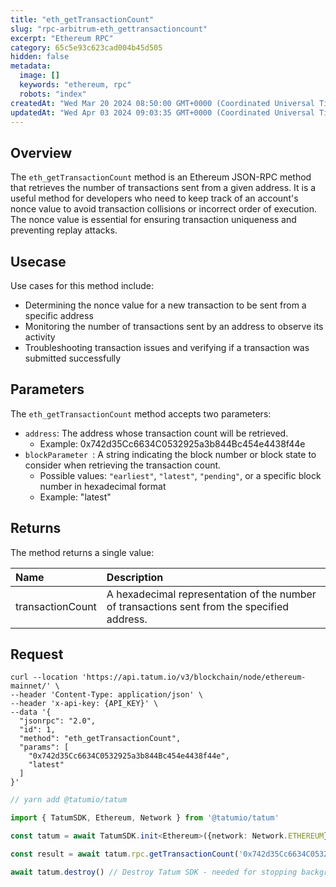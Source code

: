 ```yaml
---
title: "eth_getTransactionCount"
slug: "rpc-arbitrum-eth_gettransactioncount"
excerpt: "Ethereum RPC"
category: 65c5e93c623cad004b45d505
hidden: false
metadata: 
  image: []
  keywords: "ethereum, rpc"
  robots: "index"
createdAt: "Wed Mar 20 2024 08:50:00 GMT+0000 (Coordinated Universal Time)"
updatedAt: "Wed Apr 03 2024 09:03:35 GMT+0000 (Coordinated Universal Time)"
---
```

## Overview

The `eth_getTransactionCount` method is an Ethereum JSON-RPC method that retrieves the number of transactions sent from a given address. It is a useful method for developers who need to keep track of an account's nonce value to avoid transaction collisions or incorrect order of execution. The nonce value is essential for ensuring transaction uniqueness and preventing replay attacks.

## Usecase

Use cases for this method include:

- Determining the nonce value for a new transaction to be sent from a specific address
- Monitoring the number of transactions sent by an address to observe its activity
- Troubleshooting transaction issues and verifying if a transaction was submitted successfully

## Parameters

The `eth_getTransactionCount` method accepts two parameters:

- `address`:  The address whose transaction count will be retrieved.
  - Example: 0x742d35Cc6634C0532925a3b844Bc454e4438f44e
- `blockParameter `: A string indicating the block number or block state to consider when retrieving the transaction count.
  - Possible values: `"earliest"`, `"latest"`, `"pending"`, or a specific block number in hexadecimal format
  - Example: "latest"

## Returns

The method returns a single value:

| Name             | Description                                                                                 |
| :--------------- | :------------------------------------------------------------------------------------------ |
| transactionCount | A hexadecimal representation of the number of transactions sent from the specified address. |

## Request

```curl cURL
curl --location 'https://api.tatum.io/v3/blockchain/node/ethereum-mainnet/' \
--header 'Content-Type: application/json' \
--header 'x-api-key: {API_KEY}' \
--data '{
  "jsonrpc": "2.0",
  "id": 1,
  "method": "eth_getTransactionCount",
  "params": [
    "0x742d35Cc6634C0532925a3b844Bc454e4438f44e",
    "latest"
  ]
}'

```
```typescript JS SDK
// yarn add @tatumio/tatum

import { TatumSDK, Ethereum, Network } from '@tatumio/tatum'

const tatum = await TatumSDK.init<Ethereum>({network: Network.ETHEREUM})

const result = await tatum.rpc.getTransactionCount('0x742d35Cc6634C0532925a3b844Bc454e4438f44e', 'latest')

await tatum.destroy() // Destroy Tatum SDK - needed for stopping background jobs
```
